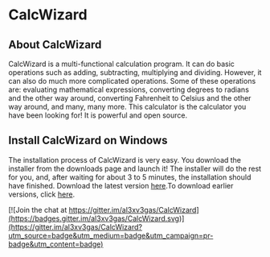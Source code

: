 <h1>CalcWizard</h1>
<h2>About CalcWizard</h2>
<p>CalcWizard is a multi-functional calculation program. It can do basic operations such as adding, subtracting, multiplying and dividing. However, it can also do much more complicated operations. Some of these
operations are: evaluating mathematical expressions, converting degrees to radians and the other way around, converting Fahrenheit to Celsius and the other way around, and many, many more. This calculator is the
calculator you have been looking for! It is powerful and open source.</p>
<h2>Install CalcWizard on Windows</h2>
<p>The installation process of CalcWizard is very easy. You download the installer from the downloads page and launch it! 
The installer will do the rest for you, and, after waiting for about 3 to 5 minutes, the installation should have finished. 
Download the latest version <a href="https://www.dropbox.com/s/yy8d8mz1yw1szqr/CalcWizard-7.1-Setup.exe?dl=1">here</a>.To download earlier versions, click <a href="http://al3xv3gas.github.io/cwd.html" >here</a>.</p>
<!--<h2>Install CalcWizard on Linux</h2>
<p>To install CalcWizard on your flavour of Linux, download the setup script and run it from terminal. Download the latest version <a href="https://www.dropbox.com/s/vneh04uohpb93oj/CalcWizard-SnowLeopard-Setup.sh?dl=1">here</a>.
To download earlier versions, click <a href="http://al3xv3gas.github.io/cwd.html">here</a>.
The setup script will be named something like this: CalcWizard-VersionCodename-Setup.sh.
To run this script, type:</p>

<p>sudo -i</p>
<p>bash CalcWizard-VersionCodename-Setup.sh</p> -->


[![Join the chat at https://gitter.im/al3xv3gas/CalcWizard](https://badges.gitter.im/al3xv3gas/CalcWizard.svg)](https://gitter.im/al3xv3gas/CalcWizard?utm_source=badge&utm_medium=badge&utm_campaign=pr-badge&utm_content=badge)